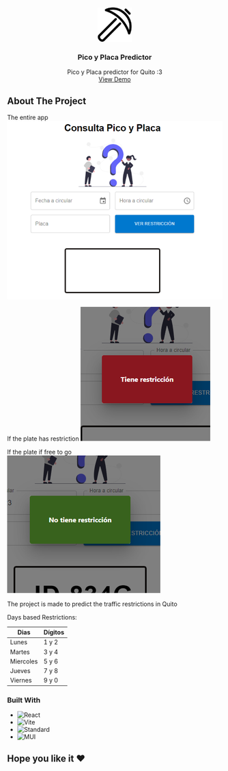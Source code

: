 <br />
<div align="center">
  <a href="https://main--sprightly-cannoli-6efb02.netlify.app/">
    <img src="docs/assets/pick.png" alt="Pico Y Placa Logo" width="80" height="80">
  </a>

  <h3 align="center">Pico y Placa Predictor</h3>

  <p align="center">
    Pico y Placa predictor for Quito :3
    <br />
    <a href="https://main--sprightly-cannoli-6efb02.netlify.app/">View Demo</a>
  </p>
</div>

## About The Project

The entire app
![Pico Y Placa](docs/assets/empty-app.png)

If the plate has restriction
![Restriction](docs/assets/restriction.png)

If the plate if free to go
![Restriction](docs/assets/without-restriction.png)

The project is made to predict the traffic restrictions in Quito

Days based Restrictions:

| Dias      | Dígitos |
| --------- | ------- |
| Lunes     | 1 y 2   |
| Martes    | 3 y 4   |
| Miercoles | 5 y 6   |
| Jueves    | 7 y 8   |
| Viernes   | 9 y 0   |

### Built With

- ![React](https://img.shields.io/badge/React-20232A?style=for-the-badge&logo=react&logoColor=61DAFB)
- ![Vite](https://img.shields.io/badge/vite-646cff?style=for-the-badge&logo=standardjs&logoColor=white)
- ![Standard](https://img.shields.io/badge/standard-f3df49?style=for-the-badge&logo=standardjs&logoColor=white)
- ![MUI](https://img.shields.io/badge/tailwindcss-06b6d4?style=for-the-badge&logo=standardjs&logoColor=white)

## Hope you like it ❤️
